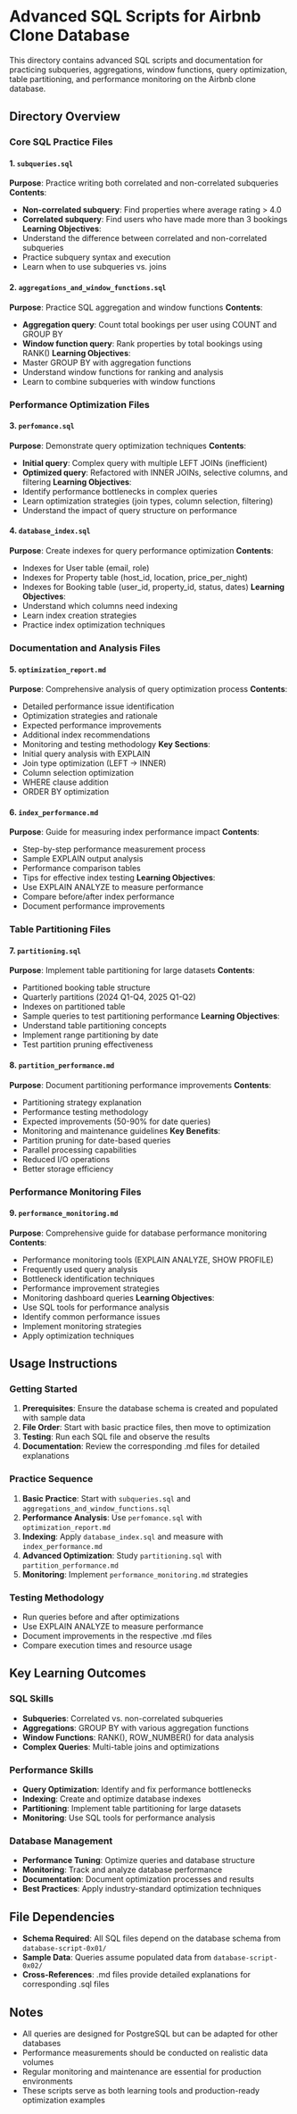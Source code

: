 # Advanced SQL Scripts for Airbnb Clone Database

This directory contains advanced SQL scripts and documentation for practicing subqueries, aggregations, window functions, query optimization, table partitioning, and performance monitoring on the Airbnb clone database.

## Directory Overview

### Core SQL Practice Files

#### 1. `subqueries.sql`
**Purpose**: Practice writing both correlated and non-correlated subqueries
**Contents**:
- **Non-correlated subquery**: Find properties where average rating > 4.0
- **Correlated subquery**: Find users who have made more than 3 bookings
**Learning Objectives**:
- Understand the difference between correlated and non-correlated subqueries
- Practice subquery syntax and execution
- Learn when to use subqueries vs. joins

#### 2. `aggregations_and_window_functions.sql`
**Purpose**: Practice SQL aggregation and window functions
**Contents**:
- **Aggregation query**: Count total bookings per user using COUNT and GROUP BY
- **Window function query**: Rank properties by total bookings using RANK()
**Learning Objectives**:
- Master GROUP BY with aggregation functions
- Understand window functions for ranking and analysis
- Learn to combine subqueries with window functions

### Performance Optimization Files

#### 3. `perfomance.sql`
**Purpose**: Demonstrate query optimization techniques
**Contents**:
- **Initial query**: Complex query with multiple LEFT JOINs (inefficient)
- **Optimized query**: Refactored with INNER JOINs, selective columns, and filtering
**Learning Objectives**:
- Identify performance bottlenecks in complex queries
- Learn optimization strategies (join types, column selection, filtering)
- Understand the impact of query structure on performance

#### 4. `database_index.sql`
**Purpose**: Create indexes for query performance optimization
**Contents**:
- Indexes for User table (email, role)
- Indexes for Property table (host_id, location, price_per_night)
- Indexes for Booking table (user_id, property_id, status, dates)
**Learning Objectives**:
- Understand which columns need indexing
- Learn index creation strategies
- Practice index optimization techniques

### Documentation and Analysis Files

#### 5. `optimization_report.md`
**Purpose**: Comprehensive analysis of query optimization process
**Contents**:
- Detailed performance issue identification
- Optimization strategies and rationale
- Expected performance improvements
- Additional index recommendations
- Monitoring and testing methodology
**Key Sections**:
- Initial query analysis with EXPLAIN
- Join type optimization (LEFT → INNER)
- Column selection optimization
- WHERE clause addition
- ORDER BY optimization

#### 6. `index_performance.md`
**Purpose**: Guide for measuring index performance impact
**Contents**:
- Step-by-step performance measurement process
- Sample EXPLAIN output analysis
- Performance comparison tables
- Tips for effective index testing
**Learning Objectives**:
- Use EXPLAIN ANALYZE to measure performance
- Compare before/after index performance
- Document performance improvements

### Table Partitioning Files

#### 7. `partitioning.sql`
**Purpose**: Implement table partitioning for large datasets
**Contents**:
- Partitioned booking table structure
- Quarterly partitions (2024 Q1-Q4, 2025 Q1-Q2)
- Indexes on partitioned table
- Sample queries to test partitioning performance
**Learning Objectives**:
- Understand table partitioning concepts
- Implement range partitioning by date
- Test partition pruning effectiveness

#### 8. `partition_performance.md`
**Purpose**: Document partitioning performance improvements
**Contents**:
- Partitioning strategy explanation
- Performance testing methodology
- Expected improvements (50-90% for date queries)
- Monitoring and maintenance guidelines
**Key Benefits**:
- Partition pruning for date-based queries
- Parallel processing capabilities
- Reduced I/O operations
- Better storage efficiency

### Performance Monitoring Files

#### 9. `performance_monitoring.md`
**Purpose**: Comprehensive guide for database performance monitoring
**Contents**:
- Performance monitoring tools (EXPLAIN ANALYZE, SHOW PROFILE)
- Frequently used query analysis
- Bottleneck identification techniques
- Performance improvement strategies
- Monitoring dashboard queries
**Learning Objectives**:
- Use SQL tools for performance analysis
- Identify common performance issues
- Implement monitoring strategies
- Apply optimization techniques

## Usage Instructions

### Getting Started
1. **Prerequisites**: Ensure the database schema is created and populated with sample data
2. **File Order**: Start with basic practice files, then move to optimization
3. **Testing**: Run each SQL file and observe the results
4. **Documentation**: Review the corresponding .md files for detailed explanations

### Practice Sequence
1. **Basic Practice**: Start with `subqueries.sql` and `aggregations_and_window_functions.sql`
2. **Performance Analysis**: Use `perfomance.sql` with `optimization_report.md`
3. **Indexing**: Apply `database_index.sql` and measure with `index_performance.md`
4. **Advanced Optimization**: Study `partitioning.sql` with `partition_performance.md`
5. **Monitoring**: Implement `performance_monitoring.md` strategies

### Testing Methodology
- Run queries before and after optimizations
- Use EXPLAIN ANALYZE to measure performance
- Document improvements in the respective .md files
- Compare execution times and resource usage

## Key Learning Outcomes

### SQL Skills
- **Subqueries**: Correlated vs. non-correlated subqueries
- **Aggregations**: GROUP BY with various aggregation functions
- **Window Functions**: RANK(), ROW_NUMBER() for data analysis
- **Complex Queries**: Multi-table joins and optimizations

### Performance Skills
- **Query Optimization**: Identify and fix performance bottlenecks
- **Indexing**: Create and optimize database indexes
- **Partitioning**: Implement table partitioning for large datasets
- **Monitoring**: Use SQL tools for performance analysis

### Database Management
- **Performance Tuning**: Optimize queries and database structure
- **Monitoring**: Track and analyze database performance
- **Documentation**: Document optimization processes and results
- **Best Practices**: Apply industry-standard optimization techniques

## File Dependencies

- **Schema Required**: All SQL files depend on the database schema from `database-script-0x01/`
- **Sample Data**: Queries assume populated data from `database-script-0x02/`
- **Cross-References**: .md files provide detailed explanations for corresponding .sql files

## Notes

- All queries are designed for PostgreSQL but can be adapted for other databases
- Performance measurements should be conducted on realistic data volumes
- Regular monitoring and maintenance are essential for production environments
- These scripts serve as both learning tools and production-ready optimization examples